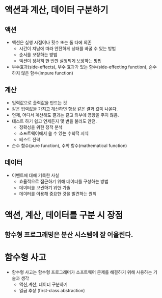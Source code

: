# 액션과 계산, 데이터 구분하기

## 액션 
- 액션은 실행 시점이나 횟수 또는 둘 다에 의존
  - 시간이 지남에 따라 안전하게 상태를 바꿀 수 있는 방법
  - 순서를 보장하는 방법
  - 액션이 정확히 한 번만 실행되게 보장하는 방법
- 부수효과(side-effects), 부수 효과가 있는 함수(side-effecting function), 순수하지 않은 함수(impure function) 

## 계산
- 입력값으로 출력값을 만드는 것
- 같은 입력값을 가지고 계산하면 항상 같은 결과 값이 나온다.
- 언제, 어디서 계산해도 결과는 같고 외부에 영향을 주지 않음.
- 테스트 하기 쉽고 언제든지 몇 번을 불러도 안전.
  - 정확성을 위한 정적 분석
  - 소프트웨어에서 쓸 수 있는 수학적 지식
  - 테스트 전략
- 순수 함수(pure function), 수학 함수(mathematical function)

## 데이터 
- 이벤트에 대해 기록한 사실 
  - 효율적으로 접근하기 위해 데이터를 구성하는 방법
  - 데이터를 보관하기 위한 기술 
  - 데이터를 이용해 중요한 것을 발견하는 원칙



# 액션, 계산, 데이터를 구분 시 장점 
## 함수형 프로그래밍은 분산 시스템에 잘 어울린다.


# 함수형 사고
- 함수형 사고는 함수형 프로그래머가 소프트웨어 문제를 해결하기 위해 사용하는 기술과 생각
  - 액션,계산, 데이터 구분하기
  - 일급 추상 (first-class abstraction)


